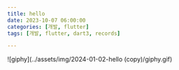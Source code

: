 ```yaml
---
title: hello
date: 2023-10-07 06:00:00
categories: [개발, flutter]
tags: [개발, flutter, dart3, records]

---
```


![giphy](../assets/img/2024-01-02-hello (copy)/giphy.gif)